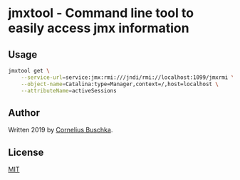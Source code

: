 # jmxtool - Command line tool to easily access jmx information

## Usage

```bash
jmxtool get \
	--service-url=service:jmx:rmi:///jndi/rmi://localhost:1099/jmxrmi \
	--object-name=Catalina:type=Manager,context=/,host=localhost \
	--attributeName=activeSessions
```

## Author
Written 2019 by [Cornelius Buschka](https://github.com/cbuschka).

## License
[MIT](./license.txt)
